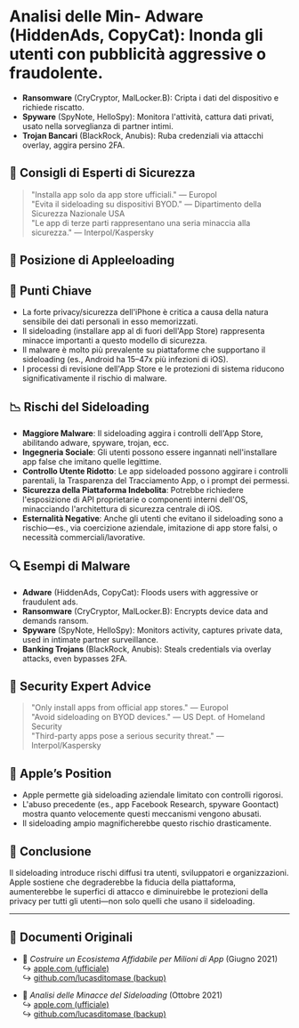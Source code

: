 # Analisi delle Min- **Adware** (HiddenAds, CopyCat): Inonda gli utenti con pubblicità aggressive o fraudolente.  
- **Ransomware** (CryCryptor, MalLocker.B): Cripta i dati del dispositivo e richiede riscatto.  
- **Spyware** (SpyNote, HelloSpy): Monitora l'attività, cattura dati privati, usato nella sorveglianza di partner intimi.  
- **Trojan Bancari** (BlackRock, Anubis): Ruba credenziali via attacchi overlay, aggira persino 2FA.  

## 🧠 Consigli di Esperti di Sicurezza  

> "Installa app solo da app store ufficiali." — Europol  
> "Evita il sideloading su dispositivi BYOD." — Dipartimento della Sicurezza Nazionale USA  
> "Le app di terze parti rappresentano una seria minaccia alla sicurezza." — Interpol/Kaspersky  

## 🚫 Posizione di Appleeloading  

## 📌 Punti Chiave  

- La forte privacy/sicurezza dell'iPhone è critica a causa della natura sensibile dei dati personali in esso memorizzati.  
- Il sideloading (installare app al di fuori dell'App Store) rappresenta minacce importanti a questo modello di sicurezza.  
- Il malware è molto più prevalente su piattaforme che supportano il sideloading (es., Android ha 15–47x più infezioni di iOS).  
- I processi di revisione dell'App Store e le protezioni di sistema riducono significativamente il rischio di malware.  

## 📉 Rischi del Sideloading  

- **Maggiore Malware**: Il sideloading aggira i controlli dell'App Store, abilitando adware, spyware, trojan, ecc.  
- **Ingegneria Sociale**: Gli utenti possono essere ingannati nell'installare app false che imitano quelle legittime.  
- **Controllo Utente Ridotto**: Le app sideloaded possono aggirare i controlli parentali, la Trasparenza del Tracciamento App, o i prompt dei permessi.  
- **Sicurezza della Piattaforma Indebolita**: Potrebbe richiedere l'esposizione di API proprietarie o componenti interni dell'OS, minacciando l'architettura di sicurezza centrale di iOS.  
- **Esternalità Negative**: Anche gli utenti che evitano il sideloading sono a rischio—es., via coercizione aziendale, imitazione di app store falsi, o necessità commerciali/lavorative.  

## 🔍 Esempi di Malware  

- **Adware** (HiddenAds, CopyCat): Floods users with aggressive or fraudulent ads.  
- **Ransomware** (CryCryptor, MalLocker.B): Encrypts device data and demands ransom.  
- **Spyware** (SpyNote, HelloSpy): Monitors activity, captures private data, used in intimate partner surveillance.  
- **Banking Trojans** (BlackRock, Anubis): Steals credentials via overlay attacks, even bypasses 2FA.  

## 🧠 Security Expert Advice  

> "Only install apps from official app stores." — Europol  
> "Avoid sideloading on BYOD devices." — US Dept. of Homeland Security  
> "Third-party apps pose a serious security threat." — Interpol/Kaspersky  

## 🚫 Apple’s Position  

- Apple permette già sideloading aziendale limitato con controlli rigorosi.  
- L'abuso precedente (es., app Facebook Research, spyware Goontact) mostra quanto velocemente questi meccanismi vengono abusati.  
- Il sideloading ampio magnificherebbe questo rischio drasticamente.  

## 📎 Conclusione  

Il sideloading introduce rischi diffusi tra utenti, sviluppatori e organizzazioni. Apple sostiene che degraderebbe la fiducia della piattaforma, aumenterebbe le superfici di attacco e diminuirebbe le protezioni della privacy per tutti gli utenti—non solo quelli che usano il sideloading.  

---  

## 📄 Documenti Originali  

- 🧷 *Costruire un Ecosistema Affidabile per Milioni di App* (Giugno 2021)  
  ↪️ [apple.com (ufficiale)](https://www.apple.com/privacy/docs/Building_a_Trusted_Ecosystem_for_Millions_of_Apps.pdf)  
  ↪️ [github.com/lucasditomase (backup)](https://github.com/lucasditomase/app-restrictions/blob/main/summary.pdf)  

- 🧷 *Analisi delle Minacce del Sideloading* (Ottobre 2021)  
  ↪️ [apple.com (ufficiale)](https://www.apple.com/privacy/docs/Building_a_Trusted_Ecosystem_for_Millions_of_Apps_A_Threat_Analysis_of_Sideloading.pdf)  
  ↪️ [github.com/lucasditomase (backup)](https://github.com/lucasditomase/app-restrictions/blob/main/threat-analysis.pdf)  
